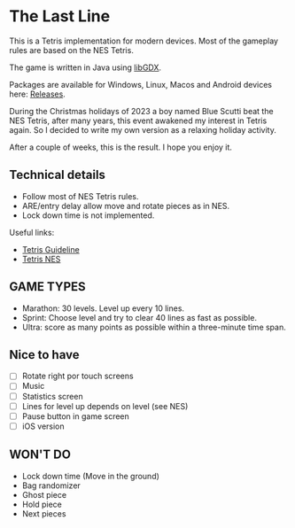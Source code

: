 # The Last Line

This is a Tetris implementation for modern devices. Most of the gameplay rules are based on the NES Tetris.

The game is written in Java using [libGDX](https://libgdx.badlogicgames.com/).

Packages are available for Windows, Linux, Macos and Android devices here: [Releases](https://github.com/bladecoder/thelastline/releases).

During the Christmas holidays of 2023 a boy named Blue Scutti beat the NES Tetris, after many years, this event awakened my interest in Tetris again. So I decided to write my own version as a relaxing holiday activity.

After a couple of weeks, this is the result. I hope you enjoy it.

## Technical details

- Follow most of NES Tetris rules.
- ARE/entry delay allow move and rotate pieces as in NES.
- Lock down time is not implemented.

Useful links:

- [Tetris Guideline](https://tetris.wiki/Tetris_Guideline)
- [Tetris NES](https://tetris.fandom.com/wiki/Tetris_(NES,_Nintendo))

## GAME TYPES

- Marathon: 30 levels. Level up every 10 lines.
- Sprint: Choose level and try to clear 40 lines as fast as possible.
- Ultra: score as many points as possible within a three-minute time span.

## Nice to have

- [ ] Rotate right por touch screens
- [ ] Music
- [ ] Statistics screen
- [ ] Lines for level up depends on level (see NES)
- [ ] Pause button in game screen
- [ ] iOS version

## WON'T DO

- Lock down time (Move in the ground)
- Bag randomizer
- Ghost piece
- Hold piece
- Next pieces
